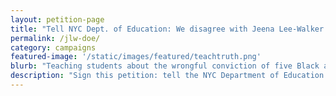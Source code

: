 ```yaml
---
layout: petition-page
title: "Tell NYC Dept. of Education: We disagree with Jeena Lee-Walker's termination #TEACHTRUTH"
permalink: /jlw-doe/
category: campaigns
featured-image: '/static/images/featured/teachtruth.png'
blurb: "Teaching students about the wrongful conviction of five Black and Latino teens can get you fired."
description: "Sign this petition: tell the NYC Department of Education that we support Jeena Lee-Walker’s lawsuit and disagree with her termination."
---
```

<link href='https://actionnetwork.org/css/style-embed-whitelabel.css' rel='stylesheet' type='text/css' /><script>window.yepnope || document.write('<script src="https://actionnetwork.org/includes/js/yepnope154-min.js"><\/script>');</script><script src='https://actionnetwork.org/widgets/v2/petition/tell-nyc-dept-of-education-we-disagree-with-jeena-lee-walkers-termination-teachtruth?format=js&source=widget&style=full'></script><div id='can-petition-area-tell-nyc-dept-of-education-we-disagree-with-jeena-lee-walkers-termination-teachtruth' style='width: 100%'><!-- this div is the target for our HTML insertion --></div>